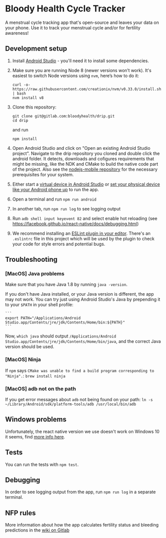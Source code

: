 # Bloody Health Cycle Tracker

A menstrual cycle tracking app that's open-source and leaves your data on your phone. Use it to track your menstrual cycle and/or for fertility awareness!

## Development setup
1. Install [Android Studio](https://developer.android.com/studio/) - you'll need it to install some dependencies.

1. Make sure you are running Node 8 (newer versions won’t work). It's easiest to switch Node versions using `nvm`, here’s how to do it:

    ```
    curl -o- https://raw.githubusercontent.com/creationix/nvm/v0.33.0/install.sh | bash
    nvm install v8
    ```

1. Clone this repository:

    ```
    git clone git@gitlab.com:bloodyhealth/drip.git
    cd drip
    ```
    and run
    ```
    npm install
    ```

1. Open Android Studio and click on "Open an existing Android Studio project". Navigate to the drip repository you cloned and double click the android folder. It detects, downloads and cofigures requirements that might be missing, like the NDK and CMake to build the native code part of the project. Also see the [nodejs-mobile repository](https://github.com/janeasystems/nodejs-mobile) for the necessary prerequisites for your system.

1. Either start a [virtual device in Android Studio](https://developer.android.com/studio/run/emulator) or [set your physical device like your Android phone up](https://developer.android.com/training/basics/firstapp/running-app) to run the app.

1. Open a terminal and run `npm run android`

1. In another tab, run `npm run log` to see logging output

1. Run `adb shell input keyevent 82` and select enable hot reloading (see https://facebook.github.io/react-native/docs/debugging.html)

1. We recommend installing an [ESLint plugin in your editor](https://eslint.org/docs/user-guide/integrations#editors). There's an `.eslintrc` file in this project which will be used by the plugin to check your code for style errors and potential bugs.

## Troubleshooting
### [MacOS] Java problems

Make sure that you have Java 1.8 by running `java -version`.

If you don't have Java installed, or your Java version is different, the app may not work. You can try just using Android Studio's Java by prepending it to your `$PATH` in your shell profile:

    ```
    export PATH="/Applications/Android Studio.app/Contents/jre/jdk/Contents/Home/bin:${PATH}"
    ```

Now, `which java` should output `/Applications/Android Studio.app/Contents/jre/jdk/Contents/Home/bin/java`, and the correct Java version should be used.

### [MacOS] Ninja
If `npm` says `CMake was unable to find a build program corresponding to "Ninja".`:
    ```
    brew install ninja
    ```

### [MacOS] adb not on the path
If you get error messages about `adb` not being found on your path:
    ```
    ln -s ~/Library/Android/sdk/platform-tools/adb /usr/local/bin/adb
    ```

## Windows problems

Unfortunately, the react native version we use doesn't work on Windows 10 it seems, find [more info here](https://github.com/facebook/react-native/issues/20015).

## Tests
You can run the tests with `npm test`.

## Debugging
In order to see logging output from the app, run `npm run log` in a separate terminal.

## NFP rules
More information about how the app calculates fertility status and bleeding predictions in the [wiki on Gitlab](https://gitlab.com/bloodyhealth/drip/wikis/home)
